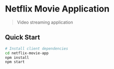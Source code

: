 # Netflix Movie Application

> Video streaming application

## Quick Start

```bash
# Install client dependencies
cd netflix-movie-app
npm install
npm start
```
